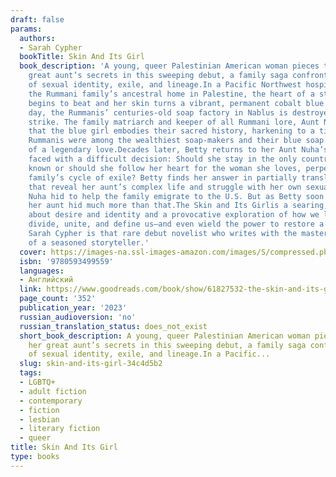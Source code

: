 ```yaml
---
draft: false
params:
  authors:
  - Sarah Cypher
  bookTitle: Skin And Its Girl
  book_description: 'A young, queer Palestinian American woman pieces together her
    great aunt’s secrets in this sweeping debut, a family saga confronting questions
    of sexual identity, exile, and lineage.In a Pacific Northwest hospital far from
    the Rummani family’s ancestral home in Palestine, the heart of a stillborn baby
    begins to beat and her skin turns a vibrant, permanent cobalt blue. On the same
    day, the Rummanis’ centuries-old soap factory in Nablus is destroyed in an air
    strike. The family matriarch and keeper of all Rummani lore, Aunt Nuha, believes
    that the blue girl embodies their sacred history, harkening to a time when the
    Rummanis were among the wealthiest soap-makers and their blue soap was a symbol
    of a legendary love.Decades later, Betty returns to her Aunt Nuha’s gravestone,
    faced with a difficult decision: Should she stay in the only country she’s every
    known or should she follow her heart for the woman she loves, perpetuating her
    family’s cycle of exile? Betty finds her answer in partially translated notebooks
    that reveal her aunt’s complex life and struggle with her own sexuality, which
    Nuha hid to help the family emigrate to the U.S. But as Betty soon discovers,
    her aunt hid much more than that.The Skin and Its Girlis a searing, poetic tale
    about desire and identity and a provocative exploration of how we let stories
    divide, unite, and define us—and even wield the power to restore a broken family.
    Sarah Cypher is that rare debut novelist who writes with the mastery and flair
    of a seasoned storyteller.'
  cover: https://images-na.ssl-images-amazon.com/images/S/compressed.photo.goodreads.com/books/1659400213i/61827532.jpg
  isbn: '9780593499559'
  languages:
  - Английский
  link: https://www.goodreads.com/book/show/61827532-the-skin-and-its-girl
  page_count: '352'
  publication_year: '2023'
  russian_audioversion: 'no'
  russian_translation_status: does_not_exist
  short_book_description: A young, queer Palestinian American woman pieces together
    her great aunt’s secrets in this sweeping debut, a family saga confronting questions
    of sexual identity, exile, and lineage.In a Pacific...
  slug: skin-and-its-girl-34c4d5b2
  tags:
  - LGBTQ+
  - adult fiction
  - contemporary
  - fiction
  - lesbian
  - literary fiction
  - queer
title: Skin And Its Girl
type: books
---
```

